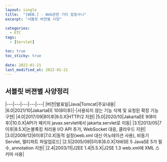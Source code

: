 ```yaml
---
layout: single
title:  "[WEB.] - Web관련 기타 잡동사니"
excerpt: "서블릿 버젼별 사양"

categories:
  - ETC
tags:
  - [Servlet]

toc: true
toc_sticky: true
 
date: 2022-01-21
last_modified_at: 2022-01-21
---
```


## 서블릿 버젼별 사양정리

|---|---|---|---|---|
|버전|발표일|Java|Tomcat|주요내용|
|6.0|2021/10|JakartaEE 10(8이후)|-|사용되지 않는 기능 삭제 및 요청된 확장 기능 구현|
|4.0|2017/09|8이후|9.0.X|HTTP/2 지원|
|5.0|2020/10|JakartaEE 9(8이후)|10.0.X|API가 패키지 javax.servlet에서 jakarta.servlet로 이동|
|3.1|2013/05|7이후|8.5.X|논블록킹 처리용 I/O API 추가, WebSocket 대응, 클라우드 지원|
|3.0|2009/12|6이후|7.0.X|동적 설정(web.xml 대신 어노테이션 사용), 비동기 Servlet, 멀티파트 파일업로드|
|2.5|2005/09|5이후|6.0.X|자바SE 5	JavaSE 5가 필수, annotation 지원|
|2.4|2003/11|J2EE 1.4|5.5.X|J2SE 1.3	web.xml에 XML 스키마 사용|
